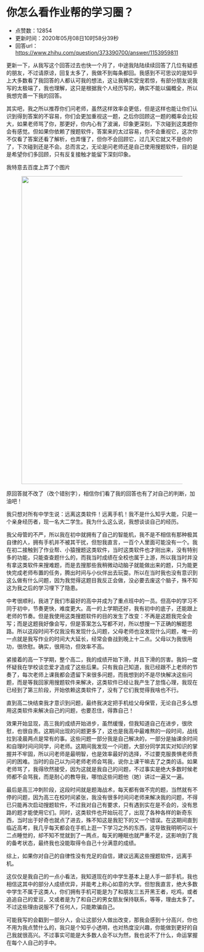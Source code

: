 # 你怎么看作业帮的学习圈？
- 点赞数：12854
- 更新时间：2020年05月08日10时58分39秒
- 回答url：https://www.zhihu.com/question/373390700/answer/1153959811
<body>
 <p data-pid="FhwWjmHj">更新一下，从我写这个回答过去也快一个月了，中途我陆陆续续回答了几位有疑惑的朋友，不过请原谅，回复太多了，我做不到每条都回。我感到不可思议的是知乎上大多数看了我回答的人都认可我的想法，这让我确实受宠若惊，有部分朋友说我写的太极端了，我也理解，这只是根据我个人经历写的，确实不能以偏概全，所以我想完善一下我的回答。</p>
 <p data-pid="KVCmFkD6">其实吧，我之所以推荐你们问老师，虽然这样效率会更低，但是这样也能让你们认识到得到答案的不容易，你们会更加重视这一题，之后你回顾这一题的概率会比较大，如果老师骂了你，那更好，你内心有了波澜，印象更深刻，下次碰到这类题你会有感觉。但如果你依赖了搜题软件，答案来的太过容易，你不会重视它，这次你不仅看了答案还看了解析，也弄懂了，但你不会回顾它，过几天它就又不是你的了，下次碰到还是不会。总而言之，无论是问老师还是自己使用搜题软件，目的是是希望你们多回顾，只有反复接触才能留下深刻印象。</p>
 <p data-pid="ZvsuAEVg">我特意去百度上弄了个图片</p>
 <figure data-size="normal">
  <img src="https://pic1.zhimg.com/50/v2-86567551498b1cfd5e8160be0b335feb_720w.jpg?source=1940ef5c" data-rawwidth="809" data-rawheight="626" data-size="normal" data-original-token="v2-0da7f4c422e2efe644821200c5fc7a9d" data-default-watermark-src="https://pic1.zhimg.com/50/v2-7200dda623d49abb27d7dc94bcef3df7_720w.jpg?source=1940ef5c" class="origin_image zh-lightbox-thumb" width="809" data-original="https://pic1.zhimg.com/v2-86567551498b1cfd5e8160be0b335feb_r.jpg?source=1940ef5c">
 </figure>
 <p data-pid="xIn-9FM-">原回答就不改了（改个错别字），相信你们看了我的回答也有了对自己的判断，加油吧！</p>
 <p data-pid="BndbQltb">我只想对所有中学生说：远离这类软件！远离手机！我不是什么知乎大能，只是一个亲身经历者，现一名大二学生。我为什么这么说，我想谈谈自己的经历。</p>
 <p data-pid="ymzhmQiN">我父母管的不严，所以我在初中就拥有了自己的智能机，我不是不相信有那种极其自律的人，拥有手机并不被其干扰，但恕我直言，一百个人里面可能没有一个。我在初二接触到了作业帮、小猿搜题这类软件，当时这类软件也才刚出来，没有特别多的功能，只能查查题什么的，而我当时成绩在全校也属于上游，所以我当时并没有拿这类软件来搜难题，而是去搜那些我稍微动动脑子就能做出来的题，只为能更快完成老师布置的任务，腾出时间与小伙伴出去玩耍。所以在当时我也没有意识到这么做有什么问题，因为我觉得这题目我反正会做，没必要去废这个脑子，殊不知这为我之后的学习埋下了隐患。</p>
 <p data-pid="cj-s0KpN">中考很顺利，我进了我们市最好的高中并成为了重点班中的一员。但高中的学习不同于初中，节奏更快，难度更大。高一的上学期还好，我有初中的底子，还能跟上老师的节奏。但是我使用这类搜题软件的目的发生了改变：不再是这题我完全会写；而是这题我好像会写，但是答案怎么写都不对，所以想搜一下正确的解题思路。所以这段时间不仅我没有发现什么问题，父母老师也没发现什么问题，唯一的一点就是我写作业的时间大大延长，经常会奋战到晚上十二点。父母以为我很用功，很欣慰。确实，很用功，但效率不高。</p>
 <p data-pid="dg3AFE_I">紧接着的高一下学期，整个高二，我的成绩开始下滑，并且下滑的厉害。我妈一度怀疑我在学校谈恋爱才造成了这些后果。只有我自己知道，我已经跟不上老师的节奏了，每次老师上课我都会遗留下来很多问题，而我想到的不是尽快解决这些问题，而是等我回家用搜题软件来解决，这类软件已经让我产生了怠惰心理，我现在已经到了第三阶段，开始依赖这类软件了，没有了它们我觉得我啥也不行。</p>
 <p data-pid="ZPp619k1">直到高二快结束我才意识到问题，最终我决定把手机给父母保管，无论自己多么想用这类软件来解决自己的问题，也要忍住，得靠自己！</p>
 <p data-pid="fAmLT38p">效果开始显现，高三我的成绩开始进步，虽然缓慢，但我知道自己在进步，很欣慰，也很自责。这期间出现的问题更多了，这也是我高中最难熬的一段时间，战线拉到凌晨两点是常有的事。这些问题一部分我是自己解决的，一部分是抽课余时间和自理时间问同学，问老师。这期间我发现一个问题，大部分同学其实对知识的掌握并不牢固，所以问老师是最明智，也是效率最好的选择，不过要克服畏惧老师责问的困难。当时的自己以为问老师老师会骂我，说你上课干嘛去了之类的话。如果老师骂了，我得欣然接受，因为这就是我自己的问题，不过事实是绝大多数时候老师都不会骂我，而是耐心的教导我，哪怕这些问题他（她）讲过一遍又一遍。</p>
 <p data-pid="-5IWai6q">最后是高三冲刺阶段，这段时间就是题海战术，每天都有做不完的题，当然就有不停的问题，因为高三在校时间紧张，我没有很多时间问老师来解决我的问题，不得已只能再次启动搜题软件，不过我对自己有要求，只有遇到实在是不会的，没有思路的题才能使用它们。同时，这类软件也开始玩花了，出现了各种各样的新奇东西，当时出于好奇也就点了进去，殊不知这是我犯下的又一个错误。在这期间直到临近高考，我几乎每天都会在手机上逛一下学习之外的东西，这导致我明明可以十二点睡觉的，却不知不觉就到了一两点，每天的睡眠也就严重不足，这影响到了我的备考状态，最终我也没能取得令自己十分满意的成绩。</p>
 <p data-pid="y6xdgcwA">综上，如果你对自己的自律性没有充足的自信，建议远离这些搜题软件，远离手机。</p>
 <p data-pid="qtQ9JOSw">这仅仅是我自己的一点小看法，我知道现在的中学生基本上是人手一部手机，我也相信这其中的部分人成绩优异，并能考上称心如意的大学。但恕我直言，绝大多数中学生不属于这类人，你们拥有手机可能是为了和朋友三五开黑王者，吃鸡，或者追追自己的爱豆，又或者是为了和自己的男女朋友保持联系，等等，理由太多了。不过这些理由说服不了任何人，只能欺骗自己。</p>
 <p data-pid="JM2SjdMm">可能我写的会戳到一部分人，会让这部分人做出改变，那我会感到十分高兴，你也不用为我点赞什么的，我只是个知乎小透明，也对热度没兴趣，你能做到更好的自己我就很高兴。不过事实可能是大多数人会不以为然，我也说不了什么，命运掌握在每个人自己的手中。</p>
</body>